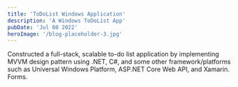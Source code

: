 ```yaml
---
title: 'ToDoList Windows Application'
description: 'A Windows ToDoList App'
pubDate: 'Jul 08 2022'
heroImage: '/blog-placeholder-3.jpg'
---
```


Constructed a full-stack, scalable to-do list application by implementing MVVM design pattern using .NET, C#, and some other framework/platforms such as Universal Windows Platform, ASP.NET Core Web API, and Xamarin. Forms.
